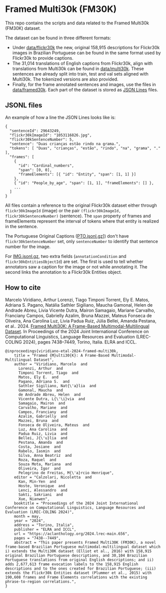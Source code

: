 # Framed Multi30k (FM30K)

This repo contains the scripts and data related to the Framed Multi30k (FM30K) dataset.

The dataset can be found in three different formats:
- Under [data/flickr30k](data/flickr30k) the new, original 158,915 descriptions for Flickr30k images in Brazilian Portuguese can be found in the same format used by Flickr30k to provide captions.
- The 31,014 translations of English captions from Flickr30k, align with translations from Multi30k can be found in [data/multi30k](data/multi30k). These sentences are already split into train, test and val sets aligned with Multi30k. The tokenized versions are also provided.
- Finally, for the frame annotated sentences and images, use the files in [data/framed30k](data/framed30k). Each part of the dataset is stored as [JSON Lines](https://jsonlines.org/) files.

## JSONL files

An example of how a line the JSON Lines looks like is:

```
{
  "sentenceId": 29643249,
  "flickr30kImageId": "1053116826.jpg",
  "flickr30kSentenceNumber": 5,
  "sentence": "Duas crianças estão rindo na grama.",
  "tokens": [ "Duas", "crianças", "estão", "rindo", "na", "grama", "." ],
  "frames": [
    {
      "id": "Cardinal_numbers",
      "span": [0, 0],
      "frameElements": [{ "id": "Entity", "span": [1, 1] }]
    },
    { "id": "People_by_age", "span": [1, 1], "frameElements": [] },
    ...
  ]
}
```

All files contain a reference to the original Flickr30k dataset either through ```flickr30kImageId``` (image) or the pair ```(flickr30kImageId, flickr30kSentenceNumber)``` (sentence). The ```span``` property of frames and frameElements represent the interval of tokens where that entity is realized in the sentence.

The Portuguese Original Captions ([PTO.jsonl.gz](data/framed30k/PTO.jsonl.gz)]) don't have ```flickr30kSentenceNumber``` set, only ```sentenceNumber``` to identify that sentence number for the image.

For [IMG.jsonl.gz](data/framed30k/IMG.jsonl.gz), two extra fields (```annotationCondition``` and ```flickr30kEntitiesObjectId```) are set. The first is used to tell whether annotators saw a caption for the image or not while annotating it. The second links the annotation to a Flickr30k Entities object.


## How to cite

Marcelo Viridiano, Arthur Lorenzi, Tiago Timponi Torrent, Ely E. Matos, Adriana S. Pagano, Natália Sathler Sigiliano, Maucha Gamonal, Helen de Andrade Abreu, Lívia Vicente Dutra, Mairon Samagaio, Mariane Carvalho, Franciany Campos, Gabrielly Azalim, Bruna Mazzei, Mateus Fonseca de Oliveira, Ana Carolina Luz, Livia Padua Ruiz, Júlia Bellei, Amanda Pestana, et al.. 2024. [Framed Multi30K: A Frame-Based Multimodal-Multilingual Dataset](https://aclanthology.org/2024.lrec-main.656/). In Proceedings of the 2024 Joint International Conference on Computational Linguistics, Language Resources and Evaluation (LREC-COLING 2024), pages 7438–7449, Torino, Italia. ELRA and ICCL.

```
@inproceedings{viridiano-etal-2024-framed-multi30k,
    title = "Framed {M}ulti30{K}: A Frame-Based Multimodal-Multilingual Dataset",
    author = "Viridiano, Marcelo  and
      Lorenzi, Arthur  and
      Timponi Torrent, Tiago  and
      Matos, Ely E.  and
      Pagano, Adriana S.  and
      Sathler Sigiliano, Nat{\'a}lia  and
      Gamonal, Maucha  and
      de Andrade Abreu, Helen  and
      Vicente Dutra, L{\'\i}via  and
      Samagaio, Mairon  and
      Carvalho, Mariane  and
      Campos, Franciany  and
      Azalim, Gabrielly  and
      Mazzei, Bruna  and
      Fonseca de Oliveira, Mateus  and
      Luz, Ana Carolina  and
      Padua Ruiz, Livia  and
      Bellei, J{\'u}lia  and
      Pestana, Amanda  and
      Costa, Josiane  and
      Rabelo, Iasmin  and
      Silva, Anna Beatriz  and
      Roza, Raquel  and
      Souza Mota, Mariana  and
      Oliveira, Igor  and
      Pelegrino de Freitas, M{\'a}rcio Henrique",
    editor = "Calzolari, Nicoletta  and
      Kan, Min-Yen  and
      Hoste, Veronique  and
      Lenci, Alessandro  and
      Sakti, Sakriani  and
      Xue, Nianwen",
    booktitle = "Proceedings of the 2024 Joint International Conference on Computational Linguistics, Language Resources and Evaluation (LREC-COLING 2024)",
    month = may,
    year = "2024",
    address = "Torino, Italia",
    publisher = "ELRA and ICCL",
    url = "https://aclanthology.org/2024.lrec-main.656",
    pages = "7438--7449",
    abstract = "This paper presents Framed Multi30K (FM30K), a novel frame-based Brazilian Portuguese multimodal-multilingual dataset which i) extends the Multi30K dataset (Elliot et al., 2016) with 158,915 original Brazilian Portuguese descriptions, and 30,104 Brazilian Portuguese translations from original English descriptions; and ii) adds 2,677,613 frame evocation labels to the 158,915 English descriptions and to the ones created for Brazilian Portuguese; (iii) extends the Flickr30k Entities dataset (Plummer et al., 2015) with 190,608 frames and Frame Elements correlations with the existing phrase-to-region correlations.",
}
```
